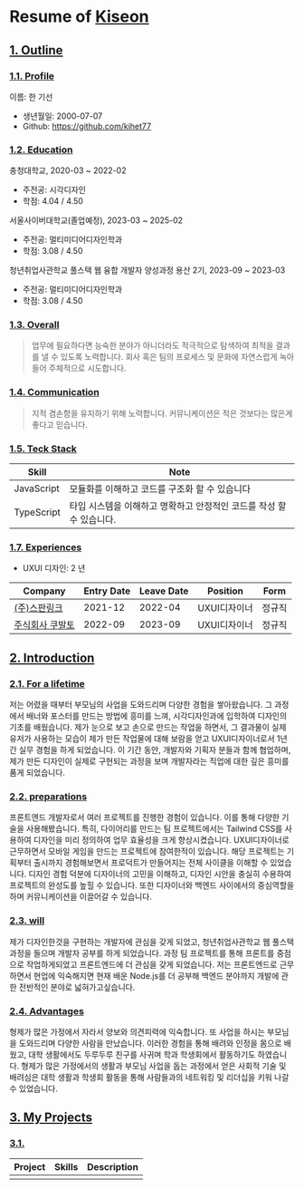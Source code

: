 # Resume of [Kiseon](https://github.com/kihet77)

## [1. Outline]()
### [1.1. Profile]()
이름: 한 기선

  - 생년월일: 2000-07-07
  - Github: https://github.com/kihet77

### [1.2. Education]()
충청대학교, 2020-03 ~ 2022-02

  - 주전공: 시각디자인
  - 학점: 4.04 / 4.50

서울사이버대학교(졸업예정), 2023-03 ~ 2025-02

  - 주전공: 멀티미디어디자인학과
  - 학점: 3.08 / 4.50

청년취업사관학교 풀스택 웹 융합 개발자 양성과정 용산 2기, 2023-09 ~ 2023-03

  - 주전공: 멀티미디어디자인학과
  - 학점: 3.08 / 4.50

### [1.3. Overall]()
> 업무에 필요하다면 능숙한 분야가 아니더라도 적극적으로 탐색하여 최적을 결과를 낼 수 있도록 노력합니다.
회사 혹은 팀의 프로세스 및 문화에 자연스럽게 녹아들어 주체적으로 시도합니다.

### [1.4. Communication]()
>지적 겸손함을 유지하기 위해 노력합니다.
커뮤니케이션은 적은 것보다는 많은게 좋다고 믿습니다.

### [1.5. Teck Stack]()
Skill        |  Note
-------------|-----------------------------------
JavaScript   | 모듈화를 이해하고 코드를 구조화 할 수 있습니다
TypeScript   | 타입 시스템을 이해하고 명확하고 안정적인 코드를 작성 할 수 있습니다.


### [1.7. Experiences]()
  - UXUI 디자인: 2 년

Company | Entry Date | Leave Date | Position|Form
--------|------------|------------|-------|-------
[(주)스판링크]()  | 2021-12    | 2022-04    | UXUI디자이너 | 정규직
[주식회사 쿠발토]()| 2022-09    | 2023-09    | UXUI디자이너 | 정규직


## [2. Introduction]()
### [2.1. For a lifetime]()
저는 어렸을 때부터 부모님의 사업을 도와드리며 다양한 경험을 쌓아왔습니다. 그 과정에서 배너와 포스터를 만드는 방법에 흥미를 느껴, 시각디자인과에 입학하여 디자인의 기초를 배웠습니다.
제가 눈으로 보고 손으로 만드는 작업을 하면서, 그 결과물이 실제 유저가 사용하는 모습이 제가 만든 작업물에 대해 보람을 얻고 UXUI디자이너로서 1년간 실무 경험을 하게 되었습니다.
이 기간 동안, 개발자와 기획자 분들과 함께 협업하며, 제가 만든 디자인이 실제로 구현되는 과정을 보며 개발자라는 직업에 대한 깊은 흥미를 품게 되었습니다. 


### [2.2. preparations]()
프론트엔드 개발자로서 여러 프로젝트를 진행한 경험이 있습니다. 이를 통해 다양한 기술을 사용해봤습니다. 
특히, 다이어리를 만드는 팀 프로젝트에서는 Tailwind CSS를 사용하여 디자인을 미리 정의하여 업무 효율성을 크게 향상시켰습니다.
UXUI디자이너로 근무하면서 모바일 게임을 만드는 프로젝트에 참여한적이 있습니다. 해당 프로젝트는 기획부터 출시까지 경험해보면서 프로덕트가 만들어지는 전체 사이클을 이해할 수 있었습니다.
디자인 경험 덕분에 디자이너의 고민을 이해하고, 디자인 시안을 충실히 수용하여 프로젝트의 완성도를 높힐 수 있습니다.
또한 디자이너와 백엔드 사이에서의 중심역할을 하며 커뮤니케이션을 이끌어갈 수 있습니다.


### [2.3. will]()
제가 디자인한것을 구현하는 개발자에 관심을 갖게 되었고, 청년취업사관학교 웹 풀스택 과정을 들으며 개발자 공부를 하게 되었습니다. 과정 팀 프로젝트를 통해 프론트를 중점으로 작업하게되었고 프론트엔드에 더 관심을 갖게 되었습니다.
저는 프론트엔드로 근무하면서 현업에 익숙해지면 현재 배운 Node.js를 더 공부해 백엔드 분야까지 개발에 관한 전반적인 분야로 넓혀가고싶습니다.


### [2.4. Advantages]()
형제가 많은 가정에서 자라서 양보와 의견피력에 익숙합니다. 또 사업을 하시는 부모님을 도와드리며 다양한 사람을 만났습니다.
이러한 경험을 통해 배려와 인정을 몸으로 배웠고, 대학 생활에서도 두루두루 친구를 사귀며 학과 학생회에서 활동하기도 하였습니다.
형제가 많은 가정에서의 생활과 부모님 사업을 돕는 과정에서 얻은 사회적 기술 및 배려심은 대학 생활과 학생회 활동을 통해 사람들과의 네트워킹 및 리더십을 키워 나갈수 있었습니다.




## [3. My Projects]()
### [3.1.]()
Project            | Skills           | Description
-------------------|------------------|-----------------------------
[]() |  | 
